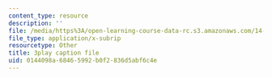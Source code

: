 ```yaml
---
content_type: resource
description: ''
file: /media/https%3A/open-learning-course-data-rc.s3.amazonaws.com/14-73-the-challenge-of-world-poverty-spring-2011/0144098a68465992b0f2836d5abf6c4e_FQZN92nEC0Q.vtt
file_type: application/x-subrip
resourcetype: Other
title: 3play caption file
uid: 0144098a-6846-5992-b0f2-836d5abf6c4e
---
```

